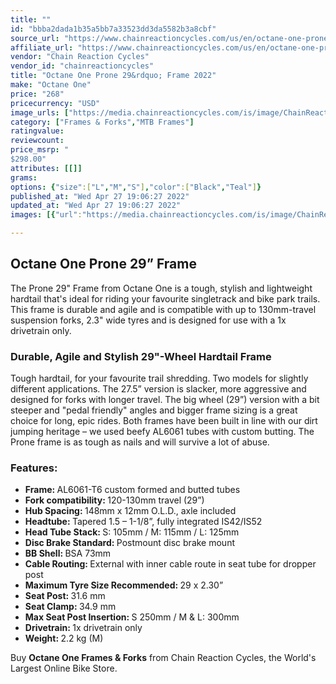 ```yaml
---
title: ""
id: "bbba2dada1b35a5bb7a33523dd3da5582b3a8cbf"
source_url: "https://www.chainreactioncycles.com/us/en/octane-one-prone-29-frame-2022/rp-prod203186"
affiliate_url: "https://www.chainreactioncycles.com/us/en/octane-one-prone-29-frame-2022/rp-prod203186"
vendor: "Chain Reaction Cycles"
vendor_id: "chainreactioncycles"
title: "Octane One Prone 29&rdquo; Frame 2022"
make: "Octane One"
price: "268"
pricecurrency: "USD"
image_urls: ["https://media.chainreactioncycles.com/is/image/ChainReactionCycles/prod203186_Black_NE_01?wid=500&hei=505"]
category: ["Frames & Forks","MTB Frames"]
ratingvalue: 
reviewcount: 
price_msrp: "
$298.00"
attributes: [[]]
grams: 
options: {"size":["L","M","S"],"color":["Black","Teal"]}
published_at: "Wed Apr 27 19:06:27 2022"
updated_at: "Wed Apr 27 19:06:27 2022"
images: [{"url":"https://media.chainreactioncycles.com/is/image/ChainReactionCycles/prod203186_Black_NE_01?wid=500&hei=505","path":"full/359a297de64c8f82987711b9d8585572a4cd6580.jpg","checksum":"c19b9261b909b4a11adb09ddbc37a41f","status":"downloaded"}]

---
```

<h2 class="from-description-field">Octane One Prone 29” Frame</h2>
<p>The Prone 29" Frame from Octane One is a tough, stylish and lightweight hardtail that's ideal for riding your favourite singletrack and bike park trails. This frame is durable and agile and is compatible with up to 130mm-travel suspension forks, 2.3" wide tyres and is designed for use with a 1x drivetrain only.</p>
<h3>Durable, Agile and Stylish 29"-Wheel Hardtail Frame</h3>
<p>Tough hardtail, for your favourite trail shredding. Two models for slightly different applications. The 27.5” version is slacker, more aggressive and designed for forks with longer travel. The big wheel (29”) version with a bit steeper and "pedal friendly" angles and bigger frame sizing is a great choice for long, epic rides. Both frames have been built in line with our dirt jumping heritage – we used beefy AL6061 tubes with custom butting. The Prone frame is as tough as nails and will survive a lot of abuse.</p>
<h3>Features:</h3>
<ul>
  <li><strong>Frame: </strong>AL6061-T6 custom formed and butted tubes</li>
  <li><strong>Fork compatibility: </strong>120-130mm travel (29”)</li>
  <li><strong>Hub Spacing: </strong>148mm x 12mm O.L.D., axle included</li>
  <li><strong>Headtube: </strong>Tapered 1.5 – 1-1/8”, fully integrated IS42/IS52</li>
  <li><strong>Head Tube Stack: </strong>S: 105mm / M: 115mm / L: 125mm</li>
  <li><strong>Disc Brake Standard: </strong>Postmount disc brake mount</li>
  <li><strong>BB Shell: </strong>BSA 73mm</li>
  <li><strong>Cable Routing: </strong>External with inner cable route in seat tube for dropper post</li>
  <li><strong>Maximum Tyre Size Recommended: </strong>29 x 2.30”</li>
  <li><strong>Seat Post: </strong>31.6 mm</li>
  <li><strong>Seat Clamp: </strong>34.9 mm</li>
  <li><strong>Max Seat Post Insertion: </strong>S 250mm / M & L: 300mm</li>
  <li><strong>Drivetrain: </strong>1x drivetrain only</li>
  <li><strong>Weight: </strong>2.2 kg (M)</li>
</ul>
<p class="from-description-field">Buy <strong>Octane One Frames & Forks</strong> from Chain Reaction Cycles, the World's Largest Online Bike Store.</p>